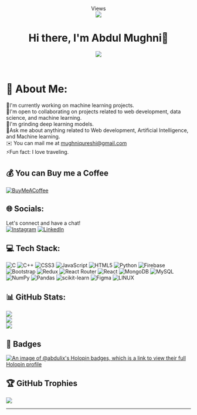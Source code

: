 <body>
   <p align="center">
  Views<br>
  <img src="https://profile-counter.glitch.me/Abdulix/count.svg"/>
</p>
  
  <div align="center">
    <h1> Hi there, I'm Abdul Mughni👋<a href="#"></h1>
  </div>
<p align="center">
  <a href="https://github.com/Abdulix"><img src="https://readme-typing-svg.herokuapp.com?lines=Computer+Science+Student;Junior+Software+Engineer;DS%20|%20AI%20|%20ML|%20MYSQL|%20Enthusiast;Always%20learning%20new%20Technology&center=true&width=500&height=50"></a>
  
</p>
</body>
<br>

# 💫 About Me:
🔭I'm currently working on machine learning projects.<br>
🤝I'm open to collaborating on projects related to web development, data science, and machine learning.<br>
🌱I'm grinding deep learning models.<br>
💬Ask me about anything related to Web development, Artificial Intelligence, and Machine learning.<br>
✉️ You can mail me at mughniqureshi@gmail.com<br>
⚡Fun fact: I love traveling.

## 💰 You can Buy me a Coffee
  [![BuyMeACoffee](https://img.shields.io/badge/Buy%20Me%20a%20Coffee-ffdd00?style=for-the-badge&logo=buy-me-a-coffee&logoColor=black)](https://buymeacoffee.com/abd.mughni) 

## 🌐 Socials:
Let's connect and have a chat!<br>
[![Instagram](https://img.shields.io/badge/Instagram-%23E4405F.svg?logo=Instagram&logoColor=white)](https://instagram.com/abdulmughni978 ) [![LinkedIn](https://img.shields.io/badge/LinkedIn-%230077B5.svg?logo=linkedin&logoColor=white)](https://linkedin.com/in/abdulmughni978 ) 

## 💻 Tech Stack:
![C](https://img.shields.io/badge/c-%2300599C.svg?style=flat&logo=c&logoColor=white) ![C++](https://img.shields.io/badge/c++-%2300599C.svg?style=flat&logo=c%2B%2B&logoColor=white) ![CSS3](https://img.shields.io/badge/css3-%231572B6.svg?style=flat&logo=css3&logoColor=white) ![JavaScript](https://img.shields.io/badge/javascript-%23323330.svg?style=flat&logo=javascript&logoColor=%23F7DF1E) ![HTML5](https://img.shields.io/badge/html5-%23E34F26.svg?style=flat&logo=html5&logoColor=white) ![Python](https://img.shields.io/badge/python-3670A0?style=flat&logo=python&logoColor=ffdd54) ![Firebase](https://img.shields.io/badge/firebase-%23039BE5.svg?style=flat&logo=firebase) ![Bootstrap](https://img.shields.io/badge/bootstrap-%23563D7C.svg?style=flat&logo=bootstrap&logoColor=white) ![Redux](https://img.shields.io/badge/redux-%23593d88.svg?style=flat&logo=redux&logoColor=white) ![React Router](https://img.shields.io/badge/React_Router-CA4245?style=flat&logo=react-router&logoColor=white) ![React](https://img.shields.io/badge/react-%2320232a.svg?style=flat&logo=react&logoColor=%2361DAFB) ![MongoDB](https://img.shields.io/badge/MongoDB-%234ea94b.svg?style=flat&logo=mongodb&logoColor=white) ![MySQL](https://img.shields.io/badge/mysql-%2300f.svg?style=flat&logo=mysql&logoColor=white) ![NumPy](https://img.shields.io/badge/numpy-%23013243.svg?style=flat&logo=numpy&logoColor=white) ![Pandas](https://img.shields.io/badge/pandas-%23150458.svg?style=flat&logo=pandas&logoColor=white) ![scikit-learn](https://img.shields.io/badge/scikit--learn-%23F7931E.svg?style=flat&logo=scikit-learn&logoColor=white) 	![Figma](https://img.shields.io/badge/figma-%23F24E1E.svg?style=flat&logo=figma&logoColor=white) ![LINUX](https://img.shields.io/badge/Linux-FCC624?style=flat&logo=linux&logoColor=black)
## 📊 GitHub Stats:

![](https://github-readme-stats.vercel.app/api?username=Abdulix&theme=highcontrast&hide_border=true&include_all_commits=true&count_private=true)<br/>
![](https://github-readme-streak-stats.herokuapp.com/?user=Abdulix&theme=highcontrast&hide_border=true)<br/>
![](https://github-readme-stats.vercel.app/api/top-langs/?username=Abdulix&theme=highcontrast&hide_border=true&include_all_commits=true&count_private=true&layout=compact)

## 🥇 Badges
[![An image of @abdulix's Holopin badges, which is a link to view their full Holopin profile](https://holopin.me/abdulix)](https://holopin.io/@abdulix)

## 🏆 GitHub Trophies
![](https://github-profile-trophy.vercel.app/?username=Abdulix&theme=juicyfresh&no-frame=false&no-bg=false&margin-w=4)

---

